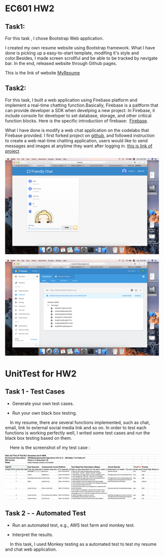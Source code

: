 # EC601 HW2


## Task1:


For this task , I chose Bootstrap Web application. 

I created my own resume website using Bootstrap framework. What I have done is picking up a easy-to-start template, modifing it's style and color.Besides, I made screen scrollful and be able to be tracked by nevigate bar. In the end, released website through Github pages.

This is the link of website [MyResume](http://Irislpx.github.io)

## Task2:

For this task, I built a web application using Firebase platform and implement a real-time chatting function.Basically, Firebase is a paltform that can provide developer a SDK when develping a new project. In Firebase, it include console for developer to set database, storage, and other critical function blocks. Here is the specific introduction of firebase:  [Firebase](https://firebase.google.com).

What I have done is modify a web chat application on the codelabs that Firebase provided. I first forked project on [github](https://github.com/firebase/friendlychat-web), and followed instruction to create a web real-time chatting application, users would like to send messages and images at anytime they want after logging in.
[this is link of project](https://chatchat-a8a60.firebaseapp.com)

![image](https://github.com/Irislpx/EC601-HW2/raw/master/Friendlychat/ScreenShot2017-10-05at12.41.21PM.png)

![image](https://github.com/Irislpx/EC601-HW2/raw/master/Friendlychat/ScreenShot2017-10-05at12.41.24PM.png)

# UnitTest for HW2


## Task 1 - Test Cases

- Generate your own test cases.

- Run your own black box testing.

      In my resume, there are several functions implemented, such as chat, email, link to external social media link and so on. In order to test each functions is working perfectly well, I writed some test cases and run the black box testing based on them.

      Here is the screenshot of my test case :

![](TestCase.png)


## Task 2 - - Automated Test

- Run an automated test, e.g., AWS test farm and monkey test.

- Interpret the results.

      In this task, I used Monkey testing as a automated test to test my resume and chat web application.

